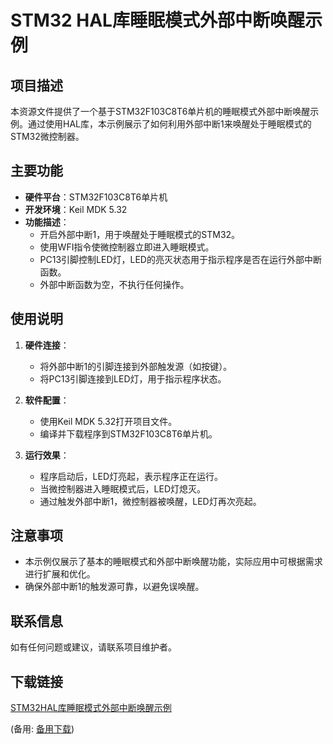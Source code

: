# STM32 HAL库睡眠模式外部中断唤醒示例

## 项目描述

本资源文件提供了一个基于STM32F103C8T6单片机的睡眠模式外部中断唤醒示例。通过使用HAL库，本示例展示了如何利用外部中断1来唤醒处于睡眠模式的STM32微控制器。

## 主要功能

- **硬件平台**：STM32F103C8T6单片机
- **开发环境**：Keil MDK 5.32
- **功能描述**：
  - 开启外部中断1，用于唤醒处于睡眠模式的STM32。
  - 使用WFI指令使微控制器立即进入睡眠模式。
  - PC13引脚控制LED灯，LED的亮灭状态用于指示程序是否在运行外部中断函数。
  - 外部中断函数为空，不执行任何操作。

## 使用说明

1. **硬件连接**：
   - 将外部中断1的引脚连接到外部触发源（如按键）。
   - 将PC13引脚连接到LED灯，用于指示程序状态。

2. **软件配置**：
   - 使用Keil MDK 5.32打开项目文件。
   - 编译并下载程序到STM32F103C8T6单片机。

3. **运行效果**：
   - 程序启动后，LED灯亮起，表示程序正在运行。
   - 当微控制器进入睡眠模式后，LED灯熄灭。
   - 通过触发外部中断1，微控制器被唤醒，LED灯再次亮起。

## 注意事项

- 本示例仅展示了基本的睡眠模式和外部中断唤醒功能，实际应用中可根据需求进行扩展和优化。
- 确保外部中断1的触发源可靠，以避免误唤醒。

## 联系信息

如有任何问题或建议，请联系项目维护者。

## 下载链接
[STM32HAL库睡眠模式外部中断唤醒示例](https://pan.quark.cn/s/3413a96aaead) 

(备用: [备用下载](https://pan.baidu.com/s/1gipS1CG9szZgJi7iQ6ocfQ?pwd=1234))
